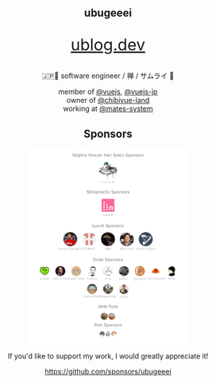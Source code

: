<div align="center">
  
  <h2>ubugeeei</h2>
  <p style="font-size: 32px"><a href="https://ublog.dev" target="_blank">ublog.dev</a></p>
  <p>🇯🇵🗼 software engineer / 禅 / サムライ 🥷</p>
  <p>
    member of <a href="https://github.com/vuejs">@vuejs</a>, <a href="https://github.com/vuejs-jp">@vuejs-jp</a><br>
    owner of <a href="https://github.com/chibivue-land">@chibivue-land</a><br>
    working at <a href="https://github.com/mates-system" target="_blank">@mates-system</a>
  </p>  
  
  
  
## Sponsors

<p align="center">
  <a href="https://github.com/sponsors/ubugeeei">
    <img src="https://raw.githubusercontent.com/ubugeeei/sponsors/main/sponsors.png" alt="ubugeeei's sponsors" width="320px" />
  </a>
</p>

If you'd like to support my work, I would greatly appreciate it! 

https://github.com/sponsors/ubugeeei



